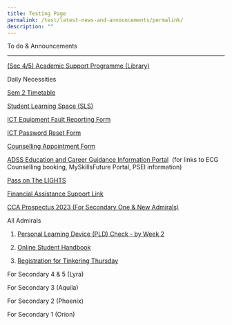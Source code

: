 ```yaml
---
title: Testing Page
permalink: /test/latest-news-and-announcements/permalink/
description: ""
---
```

To do & Announcements 


--------------------------

[(Sec 4/5) Academic Support Programme (Library)](https://forms.gle/vU5A3E2Cy7feX15dA)

Daily Necessities 

[Sem 2 Timetable](https://drive.google.com/file/d/1SM46OWkwnxRLoXBaWlMkCzQM4mJTlM6n/view?usp=sharing) 

[Student Learning Space (SLS)](https://vle.learning.moe.edu.sg/login)

[ICT Equipment Fault Reporting Form](https://go.gov.sg/adss-ictequipmentfaultreport) 

[ICT Password Reset Form](https://go.gov.sg/adss-passwordreset)

[Counselling Appointment Form](https://docs.google.com/forms/d/e/1FAIpQLSfKwznx867RVpB5ZEp2JOOqcFxy9aNhMyM6em3ZwbWXK2rFhg/viewform) 

[ADSS Education and Career Guidance Information Portal](https://sites.google.com/moe.edu.sg/adssecgsite/overview) 
(for links to ECG Counselling booking, MySkillsFuture Portal, PSEI information)

[Pass on The LIGHTS](https://docs.google.com/forms/d/e/1FAIpQLSd89JurME6pvm6X3ZeSYOcm_Qt7nMTnTOw58PQA05MROHI0Sw/viewform)

[Financial Assistance Support Link](https://forms.gle/71c5nVHMYfp8xtN27) 

[CCA Prospectus 2023 (For Secondary One & New Admirals)](https://drive.google.com/file/d/1nDwZYxqnhIHLShD82jn1gg9v9b8u-ubX/view?usp=sharing)

All Admirals

1.  [Personal Learning Device (PLD) Check - by Week 2](https://go.gov.sg/adsspldcheck2023)
    
2.  [Online Student Handbook](https://sites.google.com/moe.edu.sg/adsshandbook2023/home)
    
3.  [Registration for Tinkering Thursday](https://docs.google.com/forms/d/e/1FAIpQLSdO7KoV9mkItorTE4q0AbuPbDDFlXhCvEpg2Pntjqqw22TOmw/viewform)
    

For Secondary 4 & 5 (Lyra)

For Secondary 3 (Aquila)

For Secondary 2 (Phoenix)

For Secondary 1 (Orion)